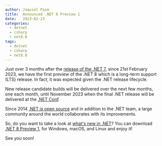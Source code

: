 ```yaml
---
author: Jaquiel Paim
title:  Announced .NET 8 Preview 1
date:   2023-02-23
categories: 
  - dotnet 
  - csharp 
  - net8.0
tags:
  - dotnet 
  - csharp 
  - net8.0 
---
```


Just over 3 months after the [release of the .NET 7](https://devblogs.microsoft.com/dotnet/announcing-dotnet-7), since 21st February 2023, we have the first preview of the .NET 8 which is a long-term support (LTS) release. In fact, it was expected given the .NET release lifecycle. 

New release candidate builds will be delivered over the next few months, one each month, until November 2023 when the final .NET release will be delivered at the [.NET Conf](https://www.dotnetconf.net/).

Since 2014 [.NET is open source](https://devblogs.microsoft.com/dotnet/net-core-is-open-source/) and in addition to the .NET team, a large community around the world collaborates with its improvements.

So, do you want to take a look at [what's new in .NET](https://learn.microsoft.com/en-us/dotnet/core/whats-new/dotnet-8)? You can download [.NET 8 Preview 1](https://dotnet.microsoft.com/en-us/download/dotnet/8.0), for Windows, macOS, and Linux and enjoy it!

See you soon!





